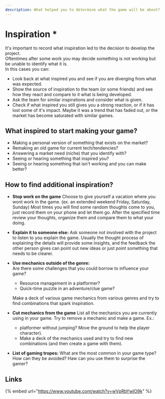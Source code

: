 ```yaml
---
description: What helped you to determine what the game will be about?
---
```


# Inspiration \*

It's important to record what inspiration led to the decision to develop the project.  
Oftentimes after some work you may decide something is not working but be unable to identify what it is.  
In this cases you can:

* Look back at what inspired you and see if you are diverging from what was expected.
* Show the source of inspiration to the team \(or some friends\) and see how they react and compare to it what is being developed.
* Ask the team for similar inspirations and consider what is given.
* Check if what inspired you still gives you a strong reaction, or if it has lost some of it's impact. Maybe it was a trend that has faded out, or the market has become saturated with similar games.

## What inspired to start making your game?

* Making a personal version of something that exists on the market?
* Remaking an old game for current tech/tendencies?
* Answering a market need \(niche\) that you identify with?
* Seeing or hearing something that inspired you?
* Seeing or hearing something that isn't working and you can make better?

## How to find additional inspiration?

* **Stop work on the game** Choose to give yourself a vacation where you wont work in the game. \(ex. an extended weekend Friday, Saturday, Sunday\) Most times you will find some random thoughts come to you, just record them on your phone and let them go. After the specified time review your thoughts, organize them and compare them to what your doing. 
* **Explain it to someone else:** Ask someone not involved with the project to listen to you explain the game. Usually the thought process of explaining the details will provide some insights, and the feedback the other person gives can point out new ideas or just point something that needs to be clearer. 
* **Use mechanics outside of the genre:**   
  Are there some challenges that you could borrow to influence your game?

  *  Resource management in a platformer?
  * Quick-time puzzle in an adventure/clue game?

  Make a deck of various game mechanics from various genres and try to find combinations that spark inspiration.

* **Cut mechanics from the game** List all the mechanics you are currently using in your game. Try to remove a mechanic and make a game. Ex.:
  * platformer without jumping? Move the ground to help the player character\).
  * Make a deck of the mechanics used and try to find new combinations \(and then create a game with them\). 
* **List of gaming tropes:**  What are the most common in your game type? How can they be avoided? Haw can you use them to surprise the gamer?

## Links

{% embed url="https://www.youtube.com/watch?v=wVpRbYwIO9k" %}



